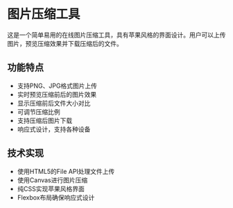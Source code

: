 # 图片压缩工具

这是一个简单易用的在线图片压缩工具，具有苹果风格的界面设计。用户可以上传图片，预览压缩效果并下载压缩后的文件。

## 功能特点

- 支持PNG、JPG格式图片上传
- 实时预览压缩前后的图片效果
- 显示压缩前后文件大小对比
- 可调节压缩比例
- 支持压缩后图片下载
- 响应式设计，支持各种设备

## 技术实现

- 使用HTML5的File API处理文件上传
- 使用Canvas进行图片压缩
- 纯CSS实现苹果风格界面
- Flexbox布局确保响应式设计 